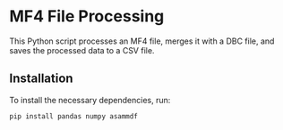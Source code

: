 # MF4 File Processing

This Python script processes an MF4 file, merges it with a DBC file, and saves the processed data to a CSV file.

## Installation

To install the necessary dependencies, run:

```bash
pip install pandas numpy asammdf
